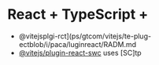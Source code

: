 # React + TypeScript + 

- @vitejsplgi-rct](ps/gtcom/vitejs/te-plug-ectblob/i/paca/luginreact/RADM.md 
- [@vitejs/plugin-react-swc](https://github.com/vitejs/vite-plgin-react-swc) uses [SC]tp

